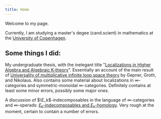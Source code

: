 ```yaml
---
title: Home
---
```


Welcome to my page.

Currently, I am studying a master's degee (cand.scient) in mathematics at the [University of Copenhagen](https://www.math.ku.dk/english).


## Some things I did:

My undergraduate thesis, with the inelegant title "[Localizations in Higher Algebra and Algebraic K-theory](pdfs/bach-projekt.pdf)".
Essentially an account of the main result of [Universality of multiplicative infinite loop space theory](https://arxiv.org/abs/1305.4550) by Gepner, Groth, and Nikolaus.
Also contains some material about localizations in $\infty$-categories and symmetric-monoidal $\infty$-categories.
Definitely contains at least some minor errors, possibly some major ones.

A discussion of $\E_k$-indecomposables in the language of $\infty$-categories and $\infty$-operads:
[$E_k$-indecomposables and $E_k$-homology](pdfs/Ekroot.pdf).
Very rough at the moment, certain to contain a number of errors.